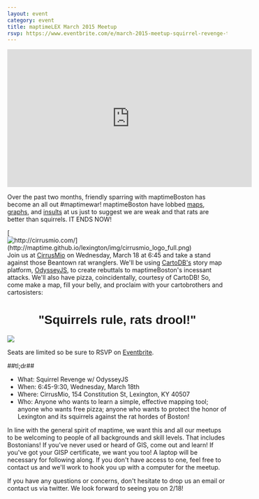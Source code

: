 ```yaml
---
layout: event
category: event
title: maptimeLEX March 2015 Meetup
rsvp: https://www.eventbrite.com/e/march-2015-meetup-squirrel-revenge-tickets-16047717154
---
```


<iframe width="560" height="315" src="https://www.youtube.com/embed/rgQKYdT1v5Y" frameborder="0" allowfullscreen></iframe>

Over the past two months, friendly sparring with maptimeBoston has become an all out #maptimewar! maptimeBoston have lobbed [maps](https://twitter.com/maptimeBoston/status/568509010946756608), [graphs](http://www.graphicarto.com/wp-content/uploads/2015/02/maptimewar.png), and [insults](https://twitter.com/awoodruff/status/568154984493268992) at us just to suggest we are weak and that rats are better than squirrels. IT ENDS NOW! 

[![http://cirrusmio.com/](http://maptime.github.io/lexington/img/cirrusmio_logo_full.png) ](http://cirrusmio.com/)
Join us at [CirrusMio](http://http://cirrusmio.com/) on Wednesday, March 18 at 6:45 and take a stand against those Beantown rat wranglers. We'll be using [CartoDB's](http://cartodb.com/) story map platform, [OdysseyJS](http://cartodb.github.io/odyssey.js/), to create rebuttals to maptimeBoston's incessant attacks. We'll also have pizza, coincidentally, courtesy of CartoDB! So, come make a map, fill your belly, and proclaim with your cartobrothers and cartosisters:

<h1 style="text-align:center;font-family:Comic Sans MS, sans-serif;">"Squirrels rule, rats drool!"</h1>

![](http://maptime.github.io/lexington/img/squirrel-king-icon-tease3.png)  

Seats are limited so be sure to RSVP on [Eventbrite](https://www.eventbrite.com/e/march-2015-meetup-squirrel-revenge-tickets-16047717154).
 

##tl;dr##

- What: Squirrel Revenge w/ OdysseyJS
- When: 6:45-9:30, Wednesday, March 18th
- Where: CirrusMio, 154 Constitution St, Lexington, KY 40507
- Who: Anyone who wants to learn a simple, effective mapping tool; anyone who wants free pizza; anyone who wants to protect the honor of Lexington and its squirrels against the rat hordes of Boston! 
 
In line with the general spirit of maptime, we want this and all our meetups to be welcoming to people of all backgrounds and skill levels. That includes Bostonians! If you've never used or heard of GIS, come out and learn! If you've got your GISP certificate, we want you too! A laptop will be necessary for following along. If you don't have access to one, feel free to contact us and we'll work to hook you up with a computer for the meetup.

If you have any questions or concerns, don't hesitate to drop us an email or contact us via twitter. We look forward to seeing you on 2/18!

<div id='map' class='row8 fill-blue col12 map space-bottom2'></div>
<script>
var map = L.mapbox.map('map', 'maptastik.j354k5k8')
    .setView([38.04746, -84.49253], 17);

var marker = L.mapbox.featureLayer({
  'type': 'Feature',
  'properties': {
    'title': 'CirrusMio',
    'description': '154 Constitution St,<br>Lexington, Kentucky<br>40507',
    'marker-color': '#ff8888'
  },
  'geometry': {
    'type': 'Point',
    'coordinates': [-84.49253,38.04746]
  }
}).addTo(map);

marker.eachLayer(function(m) {
    m.openPopup();
});
</script>